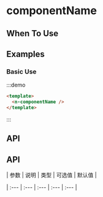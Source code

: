 
# componentName 


## When To Use


##  Examples

### Basic Use

:::demo
```html
<template>
  <n-componentName />
</template>
```
:::

## API

## API

| 参数 | 说明 | 类型 | 可选值 | 默认值 |

| :--- | :--- | :--- | :--- | :--- |


